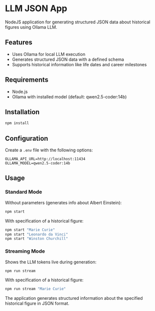 # LLM JSON App

NodeJS application for generating structured JSON data about historical figures using Ollama LLM.

## Features

- Uses Ollama for local LLM execution
- Generates structured JSON data with a defined schema
- Supports historical information like life dates and career milestones

## Requirements

- Node.js
- Ollama with installed model (default: qwen2.5-coder:14b)

## Installation

```bash
npm install
```

## Configuration

Create a `.env` file with the following options:

```
OLLAMA_API_URL=http://localhost:11434
OLLAMA_MODEL=qwen2.5-coder:14b
```

## Usage

### Standard Mode

Without parameters (generates info about Albert Einstein):
```bash
npm start
```

With specification of a historical figure:
```bash
npm start "Marie Curie"
npm start "Leonardo da Vinci"
npm start "Winston Churchill"
```

### Streaming Mode

Shows the LLM tokens live during generation:

```bash
npm run stream
```

With specification of a historical figure:
```bash
npm run stream "Marie Curie"
```

The application generates structured information about the specified historical figure in JSON format.